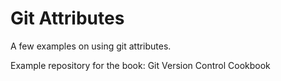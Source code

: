 Git Attributes
==============

A few examples on using git attributes.


Example repository for the book: Git Version Control Cookbook
